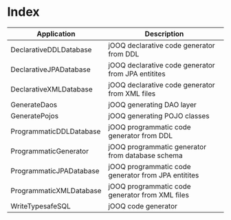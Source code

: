 # Index

| Application             | Description
| ------------------------|-----------------------------------------------------|
| DeclarativeDDLDatabase  | jOOQ declarative code generator from DDL            |
| DeclarativeJPADatabase  | jOOQ declarative code generator from JPA entitites  |
| DeclarativeXMLDatabase  | jOOQ declarative code generator from XML files      |
| GenerateDaos            | jOOQ generating DAO layer                           |
| GeneratePojos           | jOOQ generating POJO classes                        |
| ProgrammaticDDLDatabase | jOOQ programmatic code generator from DDL           |
| ProgrammaticGenerator   | jOOQ programmatic generator from database schema    |
| ProgrammaticJPADatabase | jOOQ programmatic code generator from JPA entitites |
| ProgrammaticXMLDatabase | jOOQ programmatic code generator from XML files     |
| WriteTypesafeSQL        | jOOQ code generator                                 |
